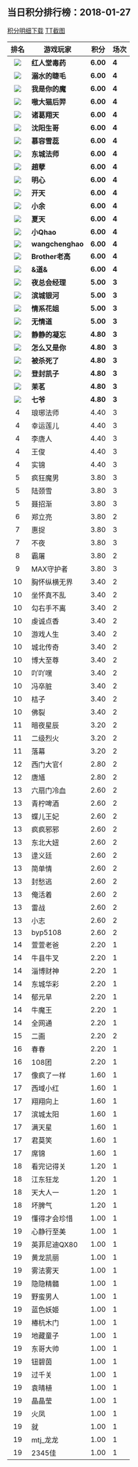 ## 当日积分排行榜：2018-01-27
[积分明细下载](../../data/2018-01/2018-01-27/2018-01-27.csv)
[TT截图](./2018-01-27-PIC.html)

排名|游戏玩家|积分|场次
:---:|---|---|---
![](https://raw.githubusercontent.com/ompc/mir/master/out/img/TOP1.png)|**红人堂毒药**|**6.00**|**4**
![](https://raw.githubusercontent.com/ompc/mir/master/out/img/TOP1.png)|**溺水的睫毛**|**6.00**|**4**
![](https://raw.githubusercontent.com/ompc/mir/master/out/img/TOP1.png)|**我是你的魔**|**6.00**|**4**
![](https://raw.githubusercontent.com/ompc/mir/master/out/img/TOP1.png)|**嗷大猫后羿**|**6.00**|**4**
![](https://raw.githubusercontent.com/ompc/mir/master/out/img/TOP1.png)|**诸葛翔天**|**6.00**|**4**
![](https://raw.githubusercontent.com/ompc/mir/master/out/img/TOP1.png)|**沈阳生哥**|**6.00**|**4**
![](https://raw.githubusercontent.com/ompc/mir/master/out/img/TOP1.png)|**慕容雪蕊**|**6.00**|**4**
![](https://raw.githubusercontent.com/ompc/mir/master/out/img/TOP1.png)|**东城法师**|**6.00**|**4**
![](https://raw.githubusercontent.com/ompc/mir/master/out/img/TOP1.png)|**趙孽**|**6.00**|**4**
![](https://raw.githubusercontent.com/ompc/mir/master/out/img/TOP1.png)|**明心**|**6.00**|**4**
![](https://raw.githubusercontent.com/ompc/mir/master/out/img/TOP1.png)|**开天**|**6.00**|**4**
![](https://raw.githubusercontent.com/ompc/mir/master/out/img/TOP1.png)|**小余**|**6.00**|**4**
![](https://raw.githubusercontent.com/ompc/mir/master/out/img/TOP1.png)|**夏天**|**6.00**|**4**
![](https://raw.githubusercontent.com/ompc/mir/master/out/img/TOP1.png)|**小Qhao**|**6.00**|**4**
![](https://raw.githubusercontent.com/ompc/mir/master/out/img/TOP1.png)|**wangchenghao**|**6.00**|**4**
![](https://raw.githubusercontent.com/ompc/mir/master/out/img/TOP1.png)|**Brother老高**|**6.00**|**4**
![](https://raw.githubusercontent.com/ompc/mir/master/out/img/TOP1.png)|**&道&**|**6.00**|**4**
![](https://raw.githubusercontent.com/ompc/mir/master/out/img/TOP2.png)|**夜总会经理**|**5.00**|**3**
![](https://raw.githubusercontent.com/ompc/mir/master/out/img/TOP2.png)|**滨城银河**|**5.00**|**3**
![](https://raw.githubusercontent.com/ompc/mir/master/out/img/TOP2.png)|**情系花姐**|**5.00**|**3**
![](https://raw.githubusercontent.com/ompc/mir/master/out/img/TOP2.png)|**无情道**|**5.00**|**3**
![](https://raw.githubusercontent.com/ompc/mir/master/out/img/TOP3.png)|**静静的凝忘**|**4.80**|**3**
![](https://raw.githubusercontent.com/ompc/mir/master/out/img/TOP3.png)|**怎么又是你**|**4.80**|**3**
![](https://raw.githubusercontent.com/ompc/mir/master/out/img/TOP3.png)|**被杀死了**|**4.80**|**3**
![](https://raw.githubusercontent.com/ompc/mir/master/out/img/TOP3.png)|**登封凯子**|**4.80**|**3**
![](https://raw.githubusercontent.com/ompc/mir/master/out/img/TOP3.png)|**茉茗**|**4.80**|**3**
![](https://raw.githubusercontent.com/ompc/mir/master/out/img/TOP3.png)|**七爷**|**4.80**|**3**
4|琅琊法师|4.40|3
4|幸运莲儿|4.40|3
4|李唐人|4.40|3
4|王俊|4.40|3
4|实锦|4.40|3
5|疯狂魔男|3.80|3
5|陆颈雪|3.80|3
5|聂招渐|3.80|3
6|郑立亮|3.80|2
7|惠捉|3.80|3
7|不夜|3.80|3
8|霸屠|3.80|2
9|MAX守护者|3.80|3
10|胸怀纵横无界|3.40|2
10|坐怀真不乱|3.40|2
10|勾右手不离|3.40|2
10|虔诚点香|3.40|2
10|游戏人生|3.40|2
10|城北传奇|3.40|2
10|博大至尊|3.40|2
10|吖吖嘿|3.40|2
10|冯卒脏|3.40|2
10|桔子|3.40|2
10|佛裂|3.40|2
11|暗夜星辰|3.20|2
11|二级烈火|3.20|2
11|落幕|3.20|2
12|西门大官亻|2.80|2
12|唐馗|2.80|2
13|六扇门冷血|2.60|2
13|青柠啤酒|2.60|2
13|蝶儿王妃|2.60|2
13|疯疯邪邪|2.60|2
13|东北大妞|2.60|2
13|逯义廷|2.60|2
13|简单情|2.60|2
13|封愁逃|2.60|2
13|俺活着|2.60|2
13|雷战|2.60|2
13|小志|2.60|2
13|byp5108|2.60|2
14|萱萱老爸|2.20|1
14|牛县牛叉|2.20|1
14|淄博财神|2.20|1
14|东城华彩|2.20|1
14|郁元旱|2.20|1
14|牛魔王|2.20|1
14|全网通|2.20|1
15|二画|2.20|2
16|春春|2.20|1
16|108团|2.20|1
17|像疯了一样|1.60|1
17|西域小红|1.60|1
17|翔翔向上|1.60|1
17|滨城太阳|1.60|1
17|满天星|1.60|1
17|君莫笑|1.60|1
17|席锦|1.60|1
18|看完记得关|1.20|1
18|江东狂龙|1.20|1
18|天大人一|1.20|1
18|坏脾气|1.20|1
19|懂得才会珍惜|1.00|1
19|心静行至美|1.00|1
19|英菲尼迪QX80|1.00|1
19|黄龙凯丽|1.00|1
19|雾法雾天|1.00|1
19|隐隐精髓|1.00|1
19|野蛮男人|1.00|1
19|蓝色妖姬|1.00|1
19|椿杭木门|1.00|1
19|地藏童子|1.00|1
19|东哥大帅|1.00|1
19|钮碧茵|1.00|1
19|过千关|1.00|1
19|袁晴植|1.00|1
19|晶晶莹|1.00|1
19|火凤|1.00|1
19|就|1.00|1
19|mtj_龙龙|1.00|1
19|2345佳|1.00|1
